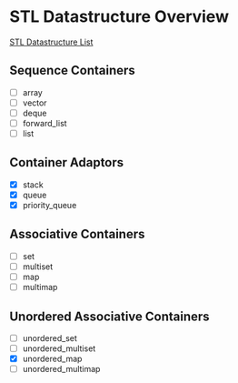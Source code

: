 # STL Datastructure Overview

[STL Datastructure List](http://www.cplusplus.com/reference/stl/)

## Sequence Containers

- [ ] array
- [ ] vector
- [ ] deque
- [ ] forward_list
- [ ] list

## Container Adaptors

- [x] stack
- [x] queue
- [x] priority_queue

## Associative Containers

- [ ] set
- [ ] multiset
- [ ] map
- [ ] multimap

## Unordered Associative Containers

- [ ] unordered_set
- [ ] unordered_multiset
- [x] unordered_map
- [ ] unordered_multimap
